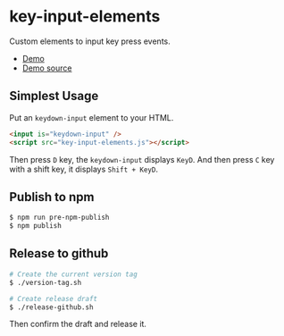 # key-input-elements

Custom elements to input key press events.

- [Demo](https://kui.github.io/key-input-elements/)
- [Demo source](https://github.com/kui/key-input-elements/blob/master/docs/index.html)

## Simplest Usage

Put an `keydown-input` element to your HTML.

```html
<input is="keydown-input" />
<script src="key-input-elements.js"></script>
```

Then press `D` key, the `keydown-input` displays `KeyD`. And then press `C` key with a shift key, it displays `Shift + KeyD`.

## Publish to npm

```sh
$ npm run pre-npm-publish
$ npm publish
```

## Release to github

```sh
# Create the current version tag
$ ./version-tag.sh

# Create release draft
$ ./release-github.sh
```

Then confirm the draft and release it.
